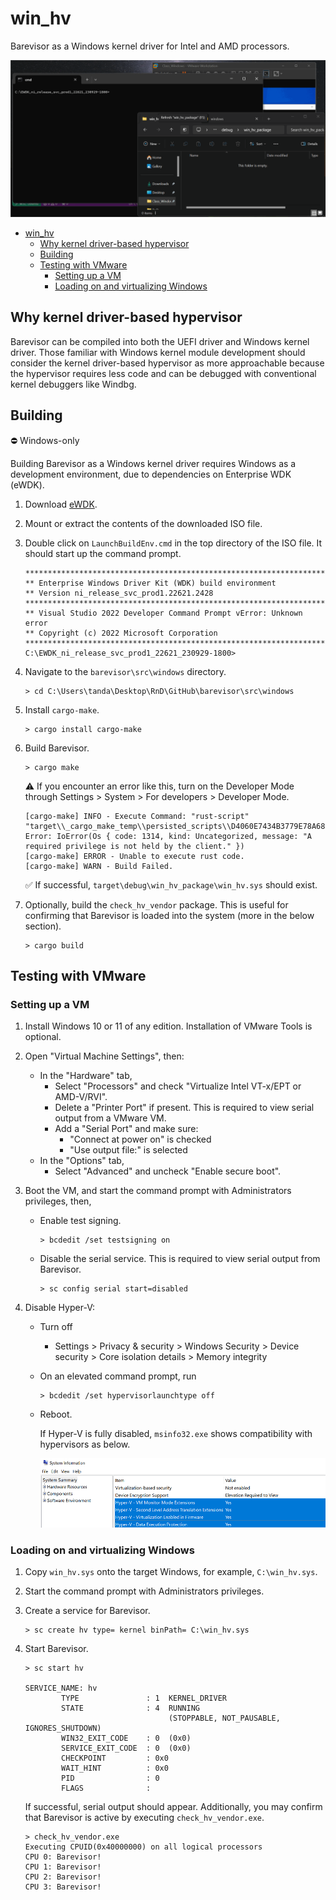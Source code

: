 # win_hv

Barevisor as a Windows kernel driver for Intel and AMD processors.

![](images/demo.gif)

- [win\_hv](#win_hv)
  - [Why kernel driver-based hypervisor](#why-kernel-driver-based-hypervisor)
  - [Building](#building)
  - [Testing with VMware](#testing-with-vmware)
    - [Setting up a VM](#setting-up-a-vm)
    - [Loading on and virtualizing Windows](#loading-on-and-virtualizing-windows)


## Why kernel driver-based hypervisor

Barevisor can be compiled into both the UEFI driver and Windows kernel driver. Those familiar with Windows kernel module development should consider the kernel driver-based hypervisor as more approachable because the hypervisor requires less code and can be debugged with conventional kernel debuggers like Windbg.


## Building

⛔️ Windows-only

Building Barevisor as a Windows kernel driver requires Windows as a development environment, due to dependencies on Enterprise WDK (eWDK).

1. Download [eWDK](https://learn.microsoft.com/en-us/legal/windows/hardware/enterprise-wdk-license-2022).

2. Mount or extract the contents of the downloaded ISO file.

3. Double click on `LaunchBuildEnv.cmd` in the top directory of the ISO file. It should start up the command prompt.

    ```text
    **********************************************************************
    ** Enterprise Windows Driver Kit (WDK) build environment
    ** Version ni_release_svc_prod1.22621.2428
    **********************************************************************
    ** Visual Studio 2022 Developer Command Prompt vError: Unknown error
    ** Copyright (c) 2022 Microsoft Corporation
    **********************************************************************
    C:\EWDK_ni_release_svc_prod1_22621_230929-1800>
    ```

4. Navigate to the `barevisor\src\windows` directory.

    ```text
    > cd C:\Users\tanda\Desktop\RnD\GitHub\barevisor\src\windows
    ```

5. Install `cargo-make`.

    ```text
    > cargo install cargo-make
    ```

6. Build Barevisor.

    ```text
    > cargo make
    ```

    ⚠️ If you encounter an error like this, turn on the Developer Mode through Settings > System > For developers > Developer Mode.

    ```log
    [cargo-make] INFO - Execute Command: "rust-script" "target\\_cargo_make_temp\\persisted_scripts\\D4060E7434B3779E78A683E8BA00D06A5D08BE8C95BC432359E22F06CB30EF1C.rs"
    Error: IoError(Os { code: 1314, kind: Uncategorized, message: "A required privilege is not held by the client." })
    [cargo-make] ERROR - Unable to execute rust code.
    [cargo-make] WARN - Build Failed.
    ```

    ✅ If successful, `target\debug\win_hv_package\win_hv.sys` should exist.

7. Optionally, build the `check_hv_vendor` package. This is useful for confirming that Barevisor is loaded into the system (more in the below section).

    ```text
    > cargo build
    ```


## Testing with VMware

### Setting up a VM

1. Install Windows 10 or 11 of any edition. Installation of VMware Tools is optional.

2. Open "Virtual Machine Settings", then:
   - In the "Hardware" tab,
     - Select "Processors" and check "Virtualize Intel VT-x/EPT or AMD-V/RVI".
     - Delete a "Printer Port" if present. This is required to view serial output from a VMware VM.
     - Add a "Serial Port" and make sure:
       - "Connect at power on" is checked
       - "Use output file:" is selected
   - In the "Options" tab,
     - Select "Advanced" and uncheck "Enable secure boot".

3. Boot the VM, and start the command prompt with Administrators privileges, then,
   - Enable test signing.

       ```text
       > bcdedit /set testsigning on
       ```

   - Disable the serial service. This is required to view serial output from Barevisor.

       ```text
       > sc config serial start=disabled
       ```

4. Disable Hyper-V:
   - Turn off
       - Settings > Privacy & security > Windows Security > Device security > Core isolation details > Memory integrity

   - On an elevated command prompt, run
       ```
       > bcdedit /set hypervisorlaunchtype off
       ```

   - Reboot.

        If Hyper-V is fully disabled, `msinfo32.exe` shows compatibility with hypervisors as below.

        ![](images/msinfo32.png)


### Loading on and virtualizing Windows

1. Copy `win_hv.sys` onto the target Windows, for example, `C:\win_hv.sys`.

2. Start the command prompt with Administrators privileges.

3. Create a service for Barevisor.

    ```text
    > sc create hv type= kernel binPath= C:\win_hv.sys
    ```

4. Start Barevisor.

    ```text
    > sc start hv

    SERVICE_NAME: hv
            TYPE               : 1  KERNEL_DRIVER
            STATE              : 4  RUNNING
                                    (STOPPABLE, NOT_PAUSABLE, IGNORES_SHUTDOWN)
            WIN32_EXIT_CODE    : 0  (0x0)
            SERVICE_EXIT_CODE  : 0  (0x0)
            CHECKPOINT         : 0x0
            WAIT_HINT          : 0x0
            PID                : 0
            FLAGS              :
    ```

    If successful, serial output should appear. Additionally, you may confirm that Barevisor is active by executing `check_hv_vendor.exe`.

    ```text
    > check_hv_vendor.exe
    Executing CPUID(0x40000000) on all logical processors
    CPU 0: Barevisor!
    CPU 1: Barevisor!
    CPU 2: Barevisor!
    CPU 3: Barevisor!
    ```
